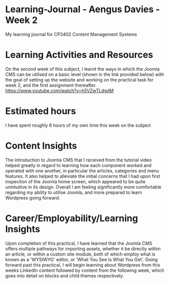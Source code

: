 # Learning-Journal - Aengus Davies - Week 2
My learning journal for CP3402 Content Management Systems

# Learning Activities and Resources
On the second week of this subject, I learnt the ways in which the Joomla CMS can be utilised on a basic level (shown in the link provided below) with the goal of setting up the website and working on the practical task for week 2, and the first assignment thereafter.
https://www.youtube.com/watch?v=h5VZwTLdgdM

# Estimated hours
I have spent roughly 6 hours of my own time this week on the subject

# Content Insights
The introduction to Joomla CMS that I received from the tutorial video helped greatly in regard to learning how each component worked and operated with one another, in particular the articles, categories and menu features. It also helped to alleviate the initial concerns that I had upon first inspection of the Joomla home screen, which appeared to be quite unintuitive in its design. Overall I am feeling significantly more comfortable regarding my ability to utilise Joomla, and more prepared to learn Wordpress going forward.

# Career/Employability/Learning Insights
Upon completion of this practical, I have learned that the Joomla CMS offers multiple pathways for importing assets, whether it be directly within an article, or within a custom site module, both of which employ what is known as a 'WYSIWYG' editor, or 'What You See Is What You Get'. Going forward past this practical, I will begin learning about Wordpress from this weeks LinkedIn content followed by content from the following week, which goes into detail on blocks and child themes respectively.

